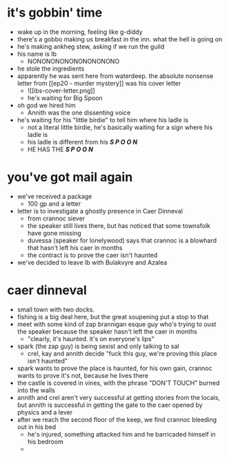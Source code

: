 # it's gobbin' time
- wake up in the morning, feeling like g-diddy
- there's a gobbo making us breakfast in the inn.  what the hell is going on
- he's making ankheg stew, asking if we run the guild
- his name is Ib
	- NONONONONONONONONONO
- he stole the ingredients
- apparently he was sent here from waterdeep.  the absolute nonsense letter from [[ep20 - murder mystery]] was his cover letter
	- ![[ibs-cover-letter.png]]
	- he's waiting for Big Spoon
- oh god we hired him
	- Annith was the one dissenting voice
- he's waiting for his "little birdie" to tell him where his ladle is
	- not a literal little birdie, he's basically waiting for a sign where his ladle is
	- his ladle is different from his ***S P O O N***
	- HE HAS THE ***S P O O N*** 

# you've got mail again
- we've received a package
	- 100 gp and a letter
- letter is to investigate a ghostly presence in Caer Dinneval
	- from crannoc siever
	- the speaker still lives there, but has noticed that some townsfolk have gone missing
	- duvessa (speaker for lonelywood) says that crannoc is a blowhard that hasn't left his caer in months
	- the contract is to prove the caer isn't haunted
- we've decided to leave Ib with Bulakvyre and Azalea

# caer dinneval
* small town with two docks.
* fishing is a big deal here, but the great soupening put a stop to that
* meet with some kind of zap brannigan esque guy who's trying to oust the speaker because the speaker hasn't left the caer in months
	* "clearly, it's haunted.  it's on everyone's lips"
* spark (the zap guy) is being sexist and only talking to sal
	* crel, kay and annith decide "fuck this guy, we're proving this place isn't haunted"
* spark wants to prove the place is haunted, for his own gain, crannoc wants to prove it's not, because he lives there
* the castle is covered in vines, with the phrase "DON'T TOUCH" burned into the walls
* annith and crel aren't very successful at getting stories from the locals, but annith is successful in getting the gate to the caer opened by physics and a lever
* after we reach the second floor of the keep, we find crannoc bleeding out in his bed
	* he's injured, something attacked him and he barricaded himself in his bedroom
	* 